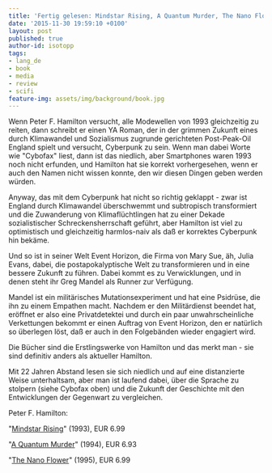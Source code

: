```yaml
---
title: 'Fertig gelesen: Mindstar Rising, A Quantum Murder, The Nano Flower'
date: '2015-11-30 19:59:10 +0100'
layout: post
published: true
author-id: isotopp
tags:
- lang_de
- book
- media
- review
- scifi
feature-img: assets/img/background/book.jpg
---
```

Wenn Peter F. Hamilton versucht, alle Modewellen von 1993 gleichzeitig zu reiten, dann schreibt er einen YA Roman, der in der grimmen Zukunft eines durch Klimawandel und Sozialismus zugrunde gerichteten Post-Peak-Oil England spielt und versucht, Cyberpunk zu sein. Wenn man dabei Worte wie "Cybofax" liest, dann ist das niedlich, aber Smartphones waren 1993 noch nicht erfunden, und Hamilton hat sie korrekt vorhergesehen, wenn er auch den Namen nicht wissen konnte, den wir diesen Dingen geben werden würden. 

Anyway, das mit dem Cyberpunk hat nicht so richtig geklappt - zwar ist England durch Klimawandel überschwemmt und subtropisch transformiert und die Zuwanderung von Klimaflüchtlingen hat zu einer Dekade sozialistischer Schreckensherrschaft geführt, aber Hamilton ist viel zu optimistisch und gleichzeitig harmlos-naiv als daß er korrektes Cyberpunk hin bekäme.

Und so ist in seiner Welt Event Horizon, die Firma von Mary Sue, äh, Julia Evans, dabei, die postapokalyptische Welt zu transformieren und in eine bessere Zukunft zu führen. Dabei kommt es zu Verwicklungen, und in denen steht ihr Greg Mandel als Runner zur Verfügung.

Mandel ist ein militärisches Mutationsexperiment und hat eine Psidrüse, die ihn zu einem Empathen macht. Nachdem er den Militärdienst beendet hat, eröffnet er also eine Privatdetektei und durch ein paar unwahrscheinliche Verkettungen bekommt er einen Auftrag von Event Horizon, den er natürlich so überlegen löst, daß er auch in den Folgebänden wieder engagiert wird.

Die Bücher sind die Erstlingswerke von Hamilton und das merkt man - sie sind definitiv anders als aktueller Hamilton.

Mit 22 Jahren Abstand lesen sie sich niedlich und auf eine distanzierte Weise unterhaltsam, aber man ist laufend dabei, über die Sprache zu stolpern (siehe Cybofax oben) und die Zukunft der Geschichte mit den Entwicklungen der Gegenwart zu vergleichen.

Peter F. Hamilton:

"[Mindstar Rising](https://www.amazon.de/Mindstar-Rising-Mandel-Peter-Hamilton-ebook/dp/B003GK21E4)" (1993), EUR 6.99

"[A Quantum Murder](https://www.amazon.de/Quantum-Murder-Greg-Mandel-ebook/dp/B003GK21BW)" (1994), EUR 6.93

"[The Nano Flower](https://www.amazon.de/Nano-Flower-Greg-Mandel/dp/0330537814)" (1995), EUR 6.99
